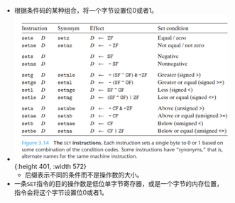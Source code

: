 - 根据条件码的某种组合，将一个字节设置位0或者1。
- ![image.png](../assets/image_1653280318546_0.png){:height 401, :width 572}
	- 后缀表示不同的条件而不是操作数的大小。
- 一条`SET`指令的目的操作数是低位单字节寄存器，或是一个字节的内存位置，指令会将这个字节设置位0或者1。